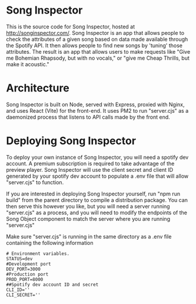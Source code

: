 # Song Inspector

This is the source code for Song Inspector, hosted at http://songinspector.com/. Song Inspector is an app that allows people to check the attributes of a given song based on data made available through the Spotify API. It then allows people to find new songs by 'tuning' those attributes. The result is an app that allows users to make requests like "Give me Bohemian Rhapsody, but with no vocals," or "give me Cheap Thrills, but make it acoustic."

# Architecture

Song Inspector is built on Node, served with Express, proxied with Nginx, and uses React (Vite) for the front-end. It uses PM2 to run "server.cjs" as a daemonized process that listens to API calls made by the front end.


# Deploying Song Inspector

To deploy your own instance of Song Inspector, you will need a spotify dev account. A premium subscription is required to take advantage of the preview player. Song Inspector will use the client secret and client ID generated by your spotify dev account to populate a .env file that will allow "server.cjs" to function.

If you are interested in deploying Song Inspector yourself, run "npm run build" from the parent directory to compile a distribution package. You can then serve this however you like, but you will need a server running "server.cjs" as a process, and you will need to modify the endpoints of the Song Object component to match the server where you are running "server.cjs"

Make sure "server.cjs" is running in the same directory as a .env file containing the following information
```
# Environment variables.
STATUS=dev
#Development port
DEV_PORT=3000
#Production port
PROD_PORT=8000
##Spotify dev account ID and secret
CLI_ID=''
CLI_SECRET=''
```
